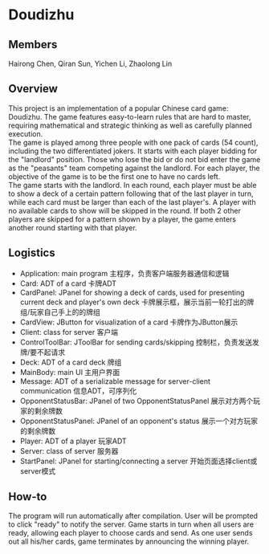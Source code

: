 # Doudizhu
## Members
Hairong Chen, Qiran Sun, Yichen Li, Zhaolong Lin
## Overview
This project is an implementation of a popular Chinese card game: Doudizhu. The game features easy-to-learn rules that are hard to master, requiring mathematical and strategic thinking as well as carefully planned execution.  
The game is played among three people with one pack of cards (54 count), including the two differentiated jokers. It starts with each player bidding for the "landlord" position. Those who lose the bid or do not bid enter the game as the "peasants" team competing against the landlord. For each player, the objective of the game is to be the first one to have no cards left.  
The game starts with the landlord. In each round, each player must be able to show a deck of a certain pattern following that of the last player in turn, while each card must be larger than each of the last player's. A player with no available cards to show will be skipped in the round. If both 2 other players are skipped for a pattern shown by a player, the game enters another round starting with that player.
## Logistics
* Application: main program 主程序，负责客户端服务器通信和逻辑
* Card: ADT of a card 卡牌ADT
* CardPanel: JPanel for showing a deck of cards, used for presenting current deck and player's own deck 卡牌展示框，展示当前一轮打出的牌组/玩家自己手上的的牌组
* CardView: JButton for visualization of a card 卡牌作为JButton展示
* Client: class for server 客户端
* ControlToolBar: JToolBar for sending cards/skipping 控制栏，负责发送发牌/要不起请求
* Deck: ADT of a card deck 牌组
* MainBody: main UI 主用户界面
* Message: ADT of a serializable message for server-client communication 信息ADT，可序列化
* OpponentStatusBar: JPanel of two OpponentStatusPanel 展示对方两个玩家的剩余牌数
* OpponentStatusPanel: JPanel of an opponent's status 展示一个对方玩家的剩余牌数
* Player: ADT of a player 玩家ADT
* Server: class of server 服务器
* StartPanel: JPanel for starting/connecting a server 开始页面选择client或server模式
## How-to
The program will run automatically after compilation. User will be prompted to click "ready" to notify the server. Game starts in turn when all users are ready, allowing each player to choose cards and send. As one user sends out all his/her cards, game terminates by announcing the winning player.